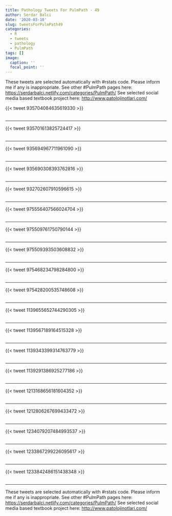 ```yaml
---
title: Pathology Tweets For PulmPath - 49
author: Serdar Balci
date: '2020-03-10'
slug: tweetsForPulmPath49
categories:
  - R
  - tweets
  - pathology
  - PulmPath
tags: []
image:
  caption: ''
  focal_point: ''
---
```



These tweets are selected automatically with #rstats code. Please inform me if any is inappropriate.
See other #PulmPath pages here: https://serdarbalci.netlify.com/categories/PulmPath/ 
See selected social media based textbook project here: http://www.patolojinotlari.com/

{{< tweet 935704084635619330 >}}
<br>
<br>
<hr>
{{< tweet 935701613825724417 >}}
<br>
<br>
<hr>
{{< tweet 935694967711961090 >}}
<br>
<br>
<hr>
{{< tweet 935690308393762816 >}}
<br>
<br>
<hr>
{{< tweet 932702607910596615 >}}
<br>
<br>
<hr>
{{< tweet 975556407566024704 >}}
<br>
<br>
<hr>
{{< tweet 975509761750790144 >}}
<br>
<br>
<hr>
{{< tweet 975509393503608832 >}}
<br>
<br>
<hr>
{{< tweet 975468234798284800 >}}
<br>
<br>
<hr>
{{< tweet 975428200535748608 >}}
<br>
<br>
<hr>
{{< tweet 1139655652744290305 >}}
<br>
<br>
<hr>
{{< tweet 1139567189164515328 >}}
<br>
<br>
<hr>
{{< tweet 1139343399314763779 >}}
<br>
<br>
<hr>
{{< tweet 1139291386925277186 >}}
<br>
<br>
<hr>
{{< tweet 1213168656181604352 >}}
<br>
<br>
<hr>
{{< tweet 1212806267699433472 >}}
<br>
<br>
<hr>
{{< tweet 1234079207484993537 >}}
<br>
<br>
<hr>
{{< tweet 1233867299226095617 >}}
<br>
<br>
<hr>
{{< tweet 1233842486151438348 >}}
<br>
<br>
<hr>


These tweets are selected automatically with #rstats code. Please inform me if any is inappropriate.
See other #PulmPath pages here: https://serdarbalci.netlify.com/categories/PulmPath/ 
See selected social media based textbook project here: http://www.patolojinotlari.com/
